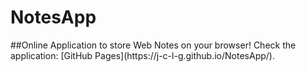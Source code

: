 # NotesApp
<Enter>
##Online Application to store Web Notes on your browser!
<Enter>
Check the application: [GitHub Pages](https://j-c-l-g.github.io/NotesApp/).